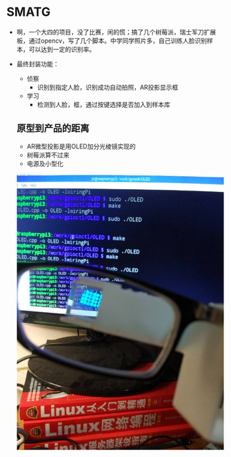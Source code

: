 # SMATG

* 啊，一个大四的项目，没了比赛，闲的慌；搞了几个树莓派，瑞士军刀扩展板，通过opencv，写了几个脚本。中学同学照片多，自己训练人脸识别样本，可以达到一定的识别率。
* 最终封装功能：
  - 侦察
    + 识别到指定人脸，识别成功自动拍照，AR投影显示框
  - 学习
    + 检测到人脸，框，通过按键选择是否加入到样本库
    
  ##  原型到产品的距离
  * AR微型投影是用OLED加分光棱镜实现的
  * 树莓派算不过来
  * 电源及小型化
  
  ![图片][1]
  
  
  
[1]: ./pic/IMG_20161119_202655.jpg
    
